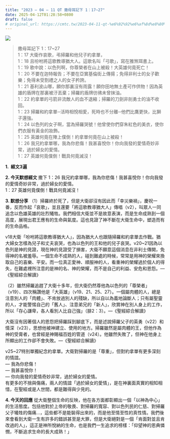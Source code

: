 ```yaml
---
title: "2023 – 04 – 11 QT 撒母耳記下 1：17~27"
date: 2025-04-12T01:28:58+0800
draft: false
# original_url: https://cmtc.tw/2023-04-11-qt-%e6%92%92%e6%af%8d%e8%80%b3%e8%a8%98%e4%b8%8b-1%ef%bc%9a1727
---
```


![](/images/qt.jpg)
> 撒母耳記下 1：17\~27  
> 1：17 大衛作哀歌，弔掃羅和他兒子約拿單，  
> 1：18 且吩咐將這歌教導猶大人。這歌名叫「弓歌」，寫在雅煞珥書上。  
> 1：19 歌中說：以色列啊，你尊榮者在山上被殺！大英雄何竟死亡！  
> 1：20 不要在迦特報告；不要在亞實基倫街上傳揚；免得非利士的女子歡樂；免得未受割禮之人的女子矜誇。  
> 1：21 基利波山哪，願你那裏沒有雨露！願你田地無土產可作供物！因為英雄的盾牌在那裏被汙丟棄；掃羅的盾牌彷彿未曾抹油。  
> 1：22 約拿單的弓箭非流敵人的血不退縮；掃羅的刀劍非剖勇士的油不收回。  
> 1：23 掃羅和約拿單─活時相悅相愛，死時也不分離─他們比鷹更快，比獅子還強。  
> 1：24 以色列的女子啊，當為掃羅哭號！他曾使你們穿朱紅色的美衣，使你們衣服有黃金的妝飾。  
> 1：25 英雄何竟在陣上僕倒！約拿單何竟在山上被殺！  
> 1：26 我兄約拿單哪，我為你悲傷！我甚喜悅你！你向我發的愛情奇妙非常，過於婦女的愛情。  
> 1：27 英雄何竟僕倒！戰具何竟滅沒！

**1.  經文3遍**

**2. 今天默想經文**
撒下 1：26 我兄約拿單哪，我為你悲傷！我甚喜悅你！你向我發的愛情奇妙非常，過於婦女的愛情。  
1：27 英雄何竟僕倒！戰具何竟滅沒！

**3. 默想分享**
（1）掃羅終於死了，但是大衛卻沒有因此而「幸災樂禍」，慶祝一番，反而作起「哀歌」，並且還要「將這歌教導猶大人」傳唱（v2），叫眾人一同追念以色雄英雄的壯烈犧牲。我們相信大衛並不是故意表演，而是生命成熟到一個高度，展現出君王應有的生命與氣度。這也見證了神不斷在大衛生命中，塑造而有的生命品格。

v18大衛「吩咐將這歌教導猶大人」，因為猶大人也跟隨掃羅和約拿單去作戰。猶大婦女怎樣為兒子和丈夫哀哭，也為以色列的王和他的兒子哀哭。v20\~21因為以色列是神的見證，現在神的見證受了損害，大衛不願意這個消息在非利士傳開，免得神的名被羞辱。一個生命不成熟的人，碰到難處的時候，常常是用神的榮耀來換取自己的喜樂、平安。而一位真正愛神、順服神的人，看重神的榮耀過於個人的得失，在難處裡所注意的是神的名、神的榮耀，而不是自己的利益、安危和恩怨。—《聖經綜合解讀》

（2）雖然掃羅追趕了大衛十多年，但大衛仍然尊他為以色列的「尊榮者」（v19）、四次稱讚他是「大英雄」（v19、21、25、27）。一個屬肉體的人，總是注意別人的「肉體」、不肯放過別人的殘缺，所以自以為義地論斷人；只有屬聖靈的人，才能警惕自己的「舊人」、注意弟兄的「新人」，欣賞神在別人身上的工作，所以「存心謙卑，各人看別人比自己強」（腓2：3）。—《聖經綜合解讀》

大衛沒有因著個人的恩怨把掃羅踩到腳底下，而是述說掃羅父子的英勇（v22）和情深（v23），思想他被神建立、使用的地方。掃羅雖然是屬肉體的王，但他作為神的受膏者，也曾經是神賜福百姓的管道（v24）。他雖然失敗了，但神在他身上所顯出的工作卻不會失敗。—《聖經綜合解讀》

v25\~27特別單獨紀念約拿單。大衛對掃羅的是「尊重」，但對約拿單有更多深刻的情誼。  
— 我為你悲傷！  
— 我甚喜悅你！  
— 你向我發的愛情奇妙非常，過於婦女的愛情。  
有更多的不捨與傷痛，兩人的情誼「過於婦女的愛情」，是在神裏面真實的相知相惜，在聖經或是人世間，都是難得與少見的。

**4. 今天的回應**
從大衛整個生命的反映，他在各方面都彰顯出一個「以神為中心」的生活態度。包括他對於上帝的敬畏、對掃羅的寬容、對以色列民的仁慈、對掃羅父子犧牲的傷痛…，這些都不是能裝得出來的，而是他至情至性的真性情。我們後來會看到大衛一生有許多的錯誤甚至是大罪，但是大衛絕對是一個「肯面對並且肯改過的人」，這正是神所悅納的生命，也是我們一生追求的榜樣：「仰望神的恩典憐憫，不斷追求生命的長大成熟！」
